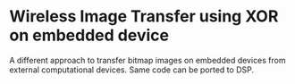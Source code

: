 # Wireless Image Transfer using XOR on embedded device
 A different approach to transfer bitmap images on embedded devices from external computational devices. Same code can be ported to DSP.
